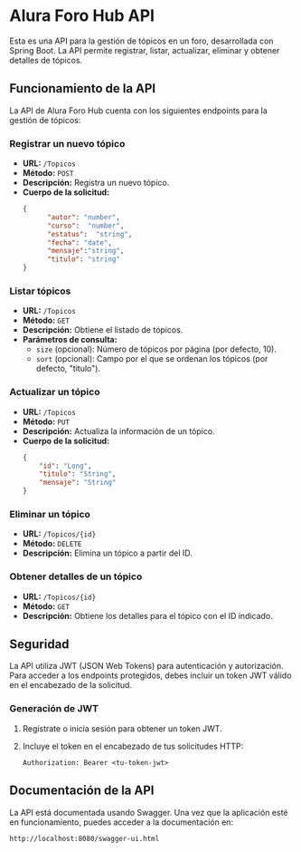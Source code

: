 
# Alura Foro Hub API

Esta es una API para la gestión de tópicos en un foro, desarrollada con Spring Boot. La API permite registrar, listar, actualizar, eliminar y obtener detalles de tópicos.

## Funcionamiento de la API

La API de Alura Foro Hub cuenta con los siguientes endpoints para la gestión de tópicos:

### Registrar un nuevo tópico

- **URL:** `/Topicos`
- **Método:** `POST`
- **Descripción:** Registra un nuevo tópico.
- **Cuerpo de la solicitud:**
  ```json
  {
        "autor": "number",
        "curso":  "number",
        "estatus":  "string",
        "fecha": "date",
        "mensaje":"string",
        "titulo": "string" 
  }
  ```

### Listar tópicos

- **URL:** `/Topicos`
- **Método:** `GET`
- **Descripción:** Obtiene el listado de tópicos.
- **Parámetros de consulta:**
  - `size` (opcional): Número de tópicos por página (por defecto, 10).
  - `sort` (opcional): Campo por el que se ordenan los tópicos (por defecto, "titulo").

### Actualizar un tópico

- **URL:** `/Topicos`
- **Método:** `PUT`
- **Descripción:** Actualiza la información de un tópico.
- **Cuerpo de la solicitud:**
  ```json
  {
      "id": "Long",
      "titulo": "String",
      "mensaje": "String"
  }
  ```

### Eliminar un tópico

- **URL:** `/Topicos/{id}`
- **Método:** `DELETE`
- **Descripción:** Elimina un tópico a partir del ID.

### Obtener detalles de un tópico

- **URL:** `/Topicos/{id}`
- **Método:** `GET`
- **Descripción:** Obtiene los detalles para el tópico con el ID indicado.

## Seguridad

La API utiliza JWT (JSON Web Tokens) para autenticación y autorización. Para acceder a los endpoints protegidos, debes incluir un token JWT válido en el encabezado de la solicitud.

### Generación de JWT

1. Regístrate o inicia sesión para obtener un token JWT.
2. Incluye el token en el encabezado de tus solicitudes HTTP:

   ```http
   Authorization: Bearer <tu-token-jwt>
   ```

## Documentación de la API

La API está documentada usando Swagger. Una vez que la aplicación esté en funcionamiento, puedes acceder a la documentación en:

```
http://localhost:8080/swagger-ui.html
```
